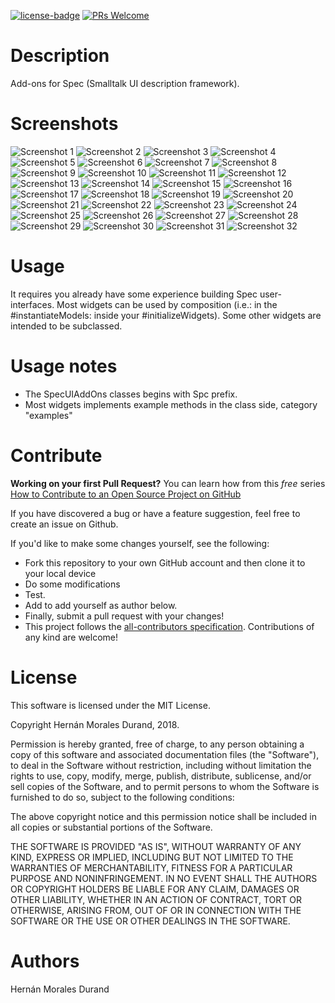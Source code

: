  [![license-badge](https://img.shields.io/badge/license-MIT-blue.svg)](https://img.shields.io/badge/license-MIT-blue.svg)
[![PRs Welcome](https://img.shields.io/badge/PRs-welcome-brightgreen.svg?style=flat-square)](http://makeapullrequest.com)

# Description

Add-ons for Spec (Smalltalk UI description framework).

# Screenshots

![Screenshot 1](screenshots/01_SpcEditableList_code_1.png)
![Screenshot 2](screenshots/01_SpcEditableList_code_2.png)
![Screenshot 3](screenshots/01_SpcEditableList_widget_1.png)
![Screenshot 4](screenshots/01_SpcEditableList_widget_2.png)
![Screenshot 5](screenshots/02_LabeledTextArea_code.png)
![Screenshot 6](screenshots/02_LabeledTextArea_widget.png)
![Screenshot 7](screenshots/03_SpcLabeledTextFieldWithButton_code.png)
![Screenshot 8](screenshots/03_SpcLabeledTextFieldWithButton_widget.png)
![Screenshot 9](screenshots/04_SpcLabeledTextFieldWithBrowseButton_1.png)
![Screenshot 10](screenshots/04_SpcLabeledTextFieldWithBrowseButton_2.png)
![Screenshot 11](screenshots/04_SpcLabeledTextFieldWithBrowseButton_code.png)
![Screenshot 12](screenshots/05_SpcDoubleSelector_final.png)
![Screenshot 13](screenshots/06_SpcToolbarButtons_code.png)
![Screenshot 14](screenshots/06_Toolbar_2.png)
![Screenshot 15](screenshots/06_Toolbar_3.png)
![Screenshot 16](screenshots/07_SpcWizardTextField_code.png)
![Screenshot 17](screenshots/07_WizardTextField.png)
![Screenshot 18](screenshots/08_SpcWizardRadioButtonExample_code.png)
![Screenshot 19](screenshots/08_SpcWizardRadioButtonExample_widget.png)
![Screenshot 20](screenshots/09_SpcLabeledTextFieldSelector_1.png)
![Screenshot 21](screenshots/09_SpcLabeledTextFieldSelector_2.png)
![Screenshot 22](screenshots/09_SpcLabeledTextFieldSelector_3.png)
![Screenshot 23](screenshots/09_SpcLabeledTextFieldSelector_code.png)
![Screenshot 24](screenshots/10_SingleSearchableMCList_code.png)
![Screenshot 25](screenshots/10_SingleSearchableMCList_widget_1.png)
![Screenshot 26](screenshots/10_SingleSearchableMCList_widget_2.png)
![Screenshot 27](screenshots/11_SpcLabeledTextFieldWithBrowseButton_code.png)
![Screenshot 28](screenshots/11_SpcLabeledTextFieldWithBrowseButton_widget_1.png)
![Screenshot 29](screenshots/11_SpcLabeledTextFieldWithBrowseButton_widget_2.png)
![Screenshot 30](screenshots/12_SpcGrowableSearchList_code.png)
![Screenshot 31](screenshots/12_SpcGrowableSearchList_widget_1.png)
![Screenshot 32](screenshots/12_SpcGrowableSearchList_widget_2.png)

# Usage

It requires you already have some experience building Spec user-interfaces. Most widgets can be used by composition (i.e.: in the #instantiateModels: inside your #initializeWidgets). Some other widgets are intended to be subclassed.

# Usage notes

  - The SpecUIAddOns classes begins with Spc prefix.
  - Most widgets implements example methods in the class side, category "examples"

# Contribute**Working on your first Pull Request?** You can learn how from this *free* series [How to Contribute to an Open Source Project on GitHub](https://egghead.io/series/how-to-contribute-to-an-open-source-project-on-github)If you have discovered a bug or have a feature suggestion, feel free to create an issue on Github.If you'd like to make some changes yourself, see the following:      - Fork this repository to your own GitHub account and then clone it to your local device  - Do some modifications  - Test.  - Add <your GitHub username> to add yourself as author below.  - Finally, submit a pull request with your changes!  - This project follows the [all-contributors specification](https://github.com/kentcdodds/all-contributors). Contributions of any kind are welcome!
# License	This software is licensed under the MIT License.Copyright Hernán Morales Durand, 2018.Permission is hereby granted, free of charge, to any person obtaining a copy of this software and associated documentation files (the "Software"), to deal in the Software without restriction, including without limitation the rights to use, copy, modify, merge, publish, distribute, sublicense, and/or sell copies of the Software, and to permit persons to whom the Software is furnished to do so, subject to the following conditions:The above copyright notice and this permission notice shall be included in all copies or substantial portions of the Software.THE SOFTWARE IS PROVIDED "AS IS", WITHOUT WARRANTY OF ANY KIND, EXPRESS OR IMPLIED, INCLUDING BUT NOT LIMITED TO THE WARRANTIES OF MERCHANTABILITY, FITNESS FOR A PARTICULAR PURPOSE AND NONINFRINGEMENT. IN NO EVENT SHALL THE AUTHORS OR COPYRIGHT HOLDERS BE LIABLE FOR ANY CLAIM, DAMAGES OR OTHER LIABILITY, WHETHER IN AN ACTION OF CONTRACT, TORT OR OTHERWISE, ARISING FROM, OUT OF OR IN CONNECTION WITH THE SOFTWARE OR THE USE OR OTHER DEALINGS IN THE SOFTWARE.
# AuthorsHernán Morales Durand

